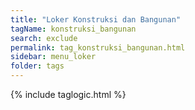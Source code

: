 ```yaml
---
title: "Loker Konstruksi dan Bangunan"
tagName: konstruksi_bangunan
search: exclude
permalink: tag_konstruksi_bangunan.html
sidebar: menu_loker
folder: tags
---
```

{% include taglogic.html %}